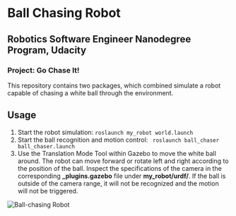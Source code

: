 # Ball Chasing Robot
## Robotics Software Engineer Nanodegree Program, Udacity
### Project: Go Chase It!

This repository contains two packages, which combined simulate a robot capable of chasing a white ball through the environment.

## Usage

1. Start the robot simulation: ``roslaunch my_robot world.launch``
2. Start the ball recognition and motion control: `` roslaunch ball_chaser ball_chaser.launch``
3. Use the Translation Mode Tool within Gazebo to move the white ball around. The robot can move forward or rotate left and right according to the position of the ball. Inspect the specifications of the camera in the corresponding **_plugins.gazebo** file under **my_robot/urdf/**. If the ball is outside of the camera range, it will not be recognized and the motion will not be triggered.

![Ball-chasing Robot](/images/ball_chaser.png)

